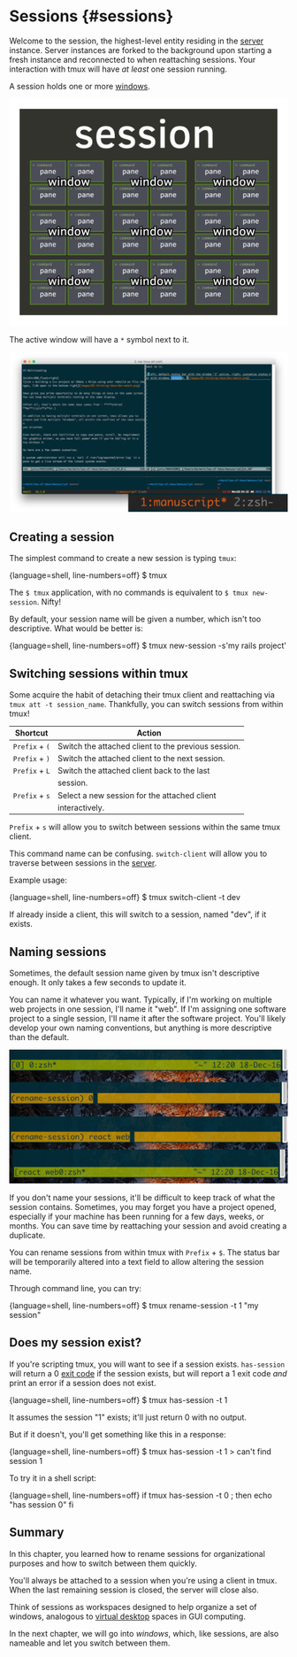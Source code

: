 # Sessions {#sessions}

Welcome to the session, the highest-level entity residing in the [server](#server)
instance. Server instances are forked to the background upon starting a fresh
instance and reconnected to when reattaching sessions. Your interaction with
tmux will have *at least* one session running.

A session holds one or more [windows](#windows). 

![](images/info/session.png)

The active window will have a `*` symbol next to it.

![The first window, ID 1, titled "manuscript" is active. The second window, ID 2, titled zsh.](images/05-session/active-window.png)

## Creating a session

The simplest command to create a new session is typing `tmux`:

{language=shell, line-numbers=off}
    $ tmux

The `$ tmux` application, with no commands is equivalent to
`$ tmux new-session`. Nifty!

By default, your session name will be given a number, which isn't too
descriptive. What would be better is:

{language=shell, line-numbers=off}
    $ tmux new-session -s'my rails project'

## Switching sessions within tmux

Some acquire the habit of detaching their tmux client and reattaching via
`tmux att -t session_name`. Thankfully, you can switch sessions from within
tmux!

| Shortcut         | Action                                             |
|------------------|----------------------------------------------------|
|`Prefix` + `(`    | Switch the attached client to the previous session.|
|`Prefix` + `)`    | Switch the attached client to the next session.    |
|`Prefix` + `L`    | Switch the attached client back to the last        |
|                  | session.                                           |
|`Prefix` + `s`    | Select a new session for the attached client       |
|                  | interactively.                                     |

`Prefix` + `s` will allow you to switch between sessions within the same tmux
client.

This command name can be confusing. `switch-client` will allow you to traverse
between sessions in the [server](#server).

Example usage:

{language=shell, line-numbers=off}
    $ tmux switch-client -t dev

If already inside a client, this will switch to a session, named "dev", if it exists.

## Naming sessions

Sometimes, the default session name given by tmux isn't descriptive enough. It
only takes a few seconds to update it.

You can name it whatever you want. Typically, if I'm working on multiple web
projects in one session, I'll name it "web". If I'm assigning one software
project to a single session, I'll name it after the software project. You'll
likely develop your own naming conventions, but anything is more descriptive
than the default. 

![Renaming a session 'zsh' to 'renamed'](images/05-session/rename.png)

If you don't name your sessions, it'll be difficult to keep track of what the
session contains. Sometimes, you may forget you have a project opened, 
especially if your machine has been running for a few days, weeks, or months.
You can save time by reattaching your session and avoid creating a duplicate.

You can rename sessions from within tmux with `Prefix` + `$`.  The status bar
will be temporarily altered into a text field to allow altering the session
name.

Through command line, you can try:

{language=shell, line-numbers=off}
    $ tmux rename-session -t 1 "my session"

## Does my session exist?

If you're scripting tmux, you will want to see if a session exists.
`has-session` will return a 0 [exit code](https://en.wikipedia.org/wiki/Exit_status)
if the session exists, but will report a 1 exit code *and* print an error if a
session does not exist.

{language=shell, line-numbers=off}
    $ tmux has-session -t 1

It assumes the session "1" exists; it'll just return 0 with no output.

But if it doesn't, you'll get something like this in a response:

{language=shell, line-numbers=off}
    $ tmux has-session -t 1
    > can't find session 1

To try it in a shell script:

{language=shell, line-numbers=off}
    if tmux has-session -t 0 ; then
        echo "has session 0"
    fi

## Summary

In this chapter, you learned how to rename sessions for organizational purposes
and how to switch between them quickly.

You'll always be attached to a session when you're using a client in tmux. When
the last remaining session is closed, the server will close also.

Think of sessions as workspaces designed to help organize a set of windows,
analogous to [virtual desktop](https://en.wikipedia.org/wiki/Virtual_desktop)
spaces in GUI computing.

In the next chapter, we will go into *windows*, which, like sessions, are also
nameable and let you switch between them.
